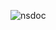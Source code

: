 ![nsdoc](https://user-images.githubusercontent.com/73298064/159533197-8928110b-24a4-489c-bd8a-6a3f27cf4a84.PNG)
